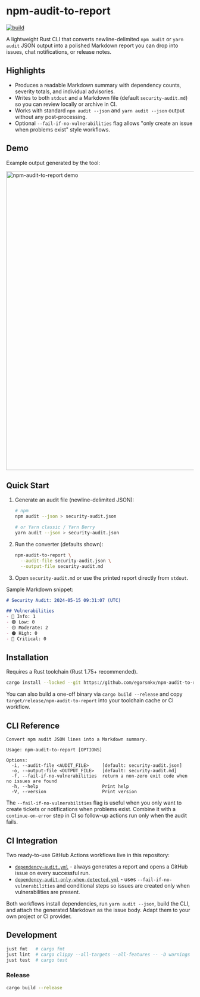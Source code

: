 # npm-audit-to-report

[![build](https://github.com/egorsmkv/npm-audit-to-report/actions/workflows/build.yml/badge.svg)](https://github.com/egorsmkv/npm-audit-to-report/actions/workflows/build.yml)

A lightweight Rust CLI that converts newline-delimited `npm audit` or `yarn audit` JSON output into a polished Markdown report you can drop into issues, chat notifications, or release notes.

## Highlights
- Produces a readable Markdown summary with dependency counts, severity totals, and individual advisories.
- Writes to both `stdout` and a Markdown file (default `security-audit.md`) so you can review locally or archive in CI.
- Works with standard `npm audit --json` and `yarn audit --json` output without any post-processing.
- Optional `--fail-if-no-vulnerabilities` flag allows "only create an issue when problems exist" style workflows.

## Demo

Example output generated by the tool:

<img loading="lazy" alt="npm-audit-to-report demo" width="800px" src="https://github.com/egorsmkv/npm-audit-to-report/raw/main/demo.png" />

## Quick Start

1. Generate an audit file (newline-delimited JSON):
   ```bash
   # npm
   npm audit --json > security-audit.json

   # or Yarn classic / Yarn Berry
   yarn audit --json > security-audit.json
   ```
2. Run the converter (defaults shown):
   ```bash
   npm-audit-to-report \
     --audit-file security-audit.json \
     --output-file security-audit.md
   ```
3. Open `security-audit.md` or use the printed report directly from `stdout`.

Sample Markdown snippet:

```markdown
# Security Audit: 2024-05-15 09:31:07 (UTC)

## Vulnerabilities
- 🔵 Info: 1
- 🟢 Low: 0
- 🟡 Moderate: 2
- 🟠 High: 0
- 🔴 Critical: 0
```

## Installation

Requires a Rust toolchain (Rust 1.75+ recommended).

```bash
cargo install --locked --git https://github.com/egorsmkv/npm-audit-to-report.git
```

You can also build a one-off binary via `cargo build --release` and copy `target/release/npm-audit-to-report` into your toolchain cache or CI workflow.

## CLI Reference

```text
Convert npm audit JSON lines into a Markdown summary.

Usage: npm-audit-to-report [OPTIONS]

Options:
  -i, --audit-file <AUDIT_FILE>     [default: security-audit.json]
  -o, --output-file <OUTPUT_FILE>   [default: security-audit.md]
  -f, --fail-if-no-vulnerabilities  return a non-zero exit code when no issues are found
  -h, --help                        Print help
  -V, --version                     Print version
```

The `--fail-if-no-vulnerabilities` flag is useful when you only want to create tickets or notifications when problems exist. Combine it with a `continue-on-error` step in CI so follow-up actions run only when the audit fails.

## CI Integration

Two ready-to-use GitHub Actions workflows live in this repository:

- [`dependency-audit.yml`](https://github.com/egorsmkv/npm-audit-to-report/blob/main/dependency-audit.yml) - always generates a report and opens a GitHub issue on every successful run.
- [`dependency-audit-only-when-detected.yml`](https://github.com/egorsmkv/npm-audit-to-report/blob/main/dependency-audit-only-when-detected.yml) - uses `--fail-if-no-vulnerabilities` and conditional steps so issues are created only when vulnerabilities are present.

Both workflows install dependencies, run `yarn audit --json`, build the CLI, and attach the generated Markdown as the issue body. Adapt them to your own project or CI provider.

## Development

```bash
just fmt   # cargo fmt
just lint  # cargo clippy --all-targets --all-features -- -D warnings
just test  # cargo test
```

### Release

```bash
cargo build --release
```
